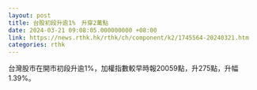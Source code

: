 ```yaml
---
layout: post
title: 台股初段升逾1%　升穿2萬點
date: 2024-03-21 09:08:05.000000000 +08:00
link: https://news.rthk.hk/rthk/ch/component/k2/1745564-20240321.htm
categories: rthk
---
```


台灣股市在開市初段升逾1%，加權指數較早時報20059點，升275點，升幅1.39%。
